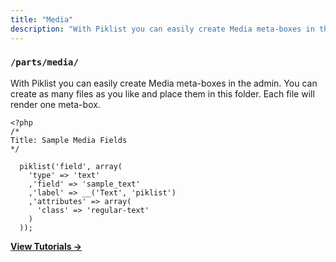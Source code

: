 ```yaml
---
title: "Media"
description: "With Piklist you can easily create Media meta-boxes in the admin. You can create as many files as you like and place them in this folder. Each file will render one meta-box."
---
```


### `/parts/media/`

With Piklist you can easily create Media meta-boxes in the admin. You can create as many files as you like and place them in this folder. Each file will render one meta-box.

```
<?php
/*
Title: Sample Media Fields
*/

  piklist('field', array(
    'type' => 'text'
    ,'field' => 'sample_text'
    ,'label' => __('Text', 'piklist')
    ,'attributes' => array(
      'class' => 'regular-text'
    )
  ));
 ```

**[View Tutorials &rightarrow;](/tutorials/media/)**
